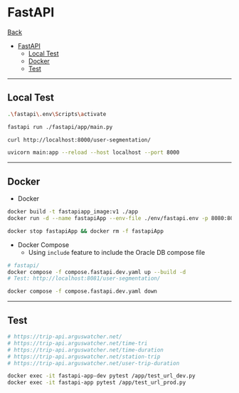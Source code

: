 # FastAPI

[Back](../../../README.md)

- [FastAPI](#fastapi)
  - [Local Test](#local-test)
  - [Docker](#docker)
  - [Test](#test)

---

## Local Test

```sh
.\fastapi\.env\Scripts\activate

fastapi run ./fastapi/app/main.py

curl http://localhost:8000/user-segmentation/

uvicorn main:app --reload --host localhost --port 8000
```

---

## Docker

- Docker

```sh
docker build -t fastapiapp_image:v1 ./app
docker run -d --name fastapiApp --env-file ./env/fastapi.env -p 8080:8000 fastapiapp_image:v1

docker stop fastapiApp && docker rm -f fastapiApp
```

- Docker Compose
  - Using `include` feature to include the Oracle DB compose file

```sh
# fastapi/
docker compose -f compose.fastapi.dev.yaml up --build -d
# Test: http://localhost:8081/user-segmentation/

docker compose -f compose.fastapi.dev.yaml down
```

---

## Test

```sh
# https://trip-api.arguswatcher.net/
# https://trip-api.arguswatcher.net/time-tri
# https://trip-api.arguswatcher.net/time-duration
# https://trip-api.arguswatcher.net/station-trip
# https://trip-api.arguswatcher.net/user-trip-duration

docker exec -it fastapi-app-dev pytest /app/test_url_dev.py
docker exec -it fastapi-app pytest /app/test_url_prod.py
```
